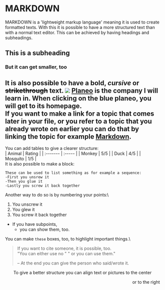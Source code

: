 # MARKDOWN
MARKDOWN is a 'lightweight markup language' meaning it is used to create formatted texts. With this it is possible to have a more structured text than with a normal text editor. This can be achieved by having headings and subheadings.
## This is a subheading
### But it can get smaller, too
It is also possible to have a **bold**, _cursive_ or ~~strikethrough~~ text.
<img src="/home/marco/Documents/Planeo_Hauptlogo.png"/></img>
[Planeo](https://www.planeo.de/) is the company I will learn in. When clicking on the blue planeo, you will get to its homepage.\
If you want to make a link for a topic that comes later in your file, or you refer to a topic that you already wrote on earlier you can do that by linking the topic for example [Markdown](#markdown).
---
You can add tables to give a clearer structure:\
| Animal   | Rating |
| :------- | :----- |
| Monkey   | 5/5    |
| Duck     | 4/5    |
| Mosquito | 1/5    |\
It is also possible to make a block:
```
These can be used to list something as for example a sequence:
-First you unsrew it
-Then you glue it
-Lastly you screw it back together
```
Another way to do so is by numbering your points:\
1. You unscrew it
2. You glew it
3. You screw it back together

- If you have subpoints,
  - you can show them, too.

You can make `these` boxes, too, to highlight important things.\
> If you want to cite someone, it is possible, too.\
> "You can either use no " " or you can use them."
> 
> – At the end you can give the person who said/wrote it.

<p align="center">
To give a better structure you can align text or pictures to the center
</p>
<p align="right">
or to the right
</p>